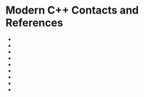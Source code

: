 # Modern C++ Contacts and References

- []()
- []()
- []()
- []()
- []()
- []()
- []()
- []()
- []()
